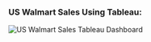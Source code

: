 ### US Walmart Sales Using Tableau:

![US Walmart Sales Tableau Dashboard](https://github.com/anandshaw123/US-Walmart-Sales-Tableau-Dashboard-/blob/main/US%20Walmart%20Sales%20By%20Tableau.png)
